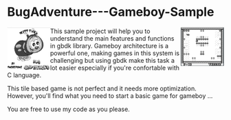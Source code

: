 # BugAdventure---Gameboy-Sample



<img src="pic1.png" width=100 height=100 align=left>
<img src="pic2.png" width=100 align=right>

This sample project will help you to understand the main features and functions in gbdk library. Gameboy architecture is a powerful one, making games in this system is challenging but using gbdk make this task a lot easier especially if you're confortable with C language.

This tile based game is not perfect and it needs more optimization. However, you'll find what you need to start a basic game for gameboy ...

You are free to use my code as you please.

